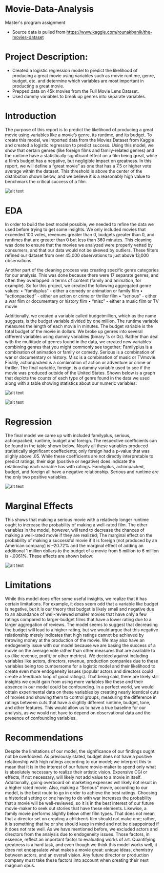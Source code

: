 # Movie-Data-Analysis
Master's program assignment 
* Source data is pulled from https://www.kaggle.com/rounakbanik/the-movies-dataset

# Project Description:
* Created a logistic regression model to predict the likelihood of producing a great movie using variables such as movie runtime, genre, budget, etc. and determine which variables are most important in producting a great movie.
* Prepped data on 45k movies from the Full Movie Lens Dataset.
* Used dummy variables to break up genres into separate variables. 

# Introduction
The purpose of this report is to predict the likelihood of producing a great movie using variables like a
movie’s genre, its runtime, and its budget. To create this model, we imported data from the Movies Dataset
from Kaggle and created a logistic regression to predict success. Using this model, we show that certain
genres (like foreign films and family-related genres) and the runtime have a statistically significant effect on
a film being great, while a film’s budget has a negative, but negligible impact on greatness.
In this report, we will define a “great movie” as one that has a 7.5 or higher vote average within the dataset.
This threshold is above the center of the distribution shown below, and we believe it is a reasonably high
value to benchmark the critical success of a film.

![alt text](https://github.com/edonnally/Movie-Data-Analysis/blob/main/Average%20Movie%20Vote%20Score.PNG)

# EDA
In order to build the best model possible, we needed to refine the data we used before trying to get some
insights. We only included movies that exceeded 100 votes, revenues greater than 0, budgets greater than 0,
and runtimes that are greater than 0 but less than 360 minutes. This cleaning was done to ensure that the
movies we analyzed were properly vetted by consumers, and that our data would not be skewed by outliers.
These filters refined our dataset from over 45,000 observations to just above 13,000 observations.

Another part of the cleaning process was creating specific genre categories for our analysis. This was done
because there were 17 separate genres, and often they overlapped in terms of content (family and animation,
for example). So for this project, we created the following aggregated genre values:
• “familyplus” - either a comedy or animation or family film
• “actionpacked” - either an action or crime or thriller film
• “serious” - either a war film or documentary or history film
• “misc” - either a music film or TV movie

Additionally, we created a variable called budgetmillion, which as the name suggests, is the budget variable
divided by one million.
The runtime variable measures the length of each movie in minutes. The budget variable is the total budget
of the movie in dollars. We broke up genres into several different variables using dummy variables (binary 1s
or 0s). Rather than deal with the multitude of genres found in the data, we created new variables combining
genres that you might commonly see together; Familyplus is a combination of animation or family or comedy.
Serious is a combination of war or documentary or history. Misc is a combination of music or TVmovie.
Finally, actionpacked is a combination of action or adventure or crime or thriller. The final variable, foreign,
is a dummy variable used to see if the movie was produced outside of the United States. Shown below is a
graph that depicts the counts of each type of genre found in the data we used along with a table showing
statistics about our numeric variables:

![alt text](https://github.com/edonnally/Movie-Data-Analysis/blob/main/Count%20of%20Movies%20by%20Genre.PNG)

![alt text](https://github.com/edonnally/Movie-Data-Analysis/blob/main/Table1.PNG)

# Regression
The final model we came up with included familyplus, serious, actionpacked, runtime, budget and foreign.
The respective coefficients can be found in the table shown below. Nearly all these variables produced
statistically significant coeffecients; only foreign had a p-value that was slighly above .05. While these
coefficients are not directly interpretable to predict ratings, their sign (positive or negative) does indicate
the relationship each variable has with ratings. Familyplus, actionpacked, budget, and foreign all have a
negative relationship. Serious and runtime are the only two positive variables.

![alt text](https://github.com/edonnally/Movie-Data-Analysis/blob/main/Coefficient%20Table.PNG)

# Marginal Effects
This shows that making a serious movie with a relatively longer runtime ought to increase the probability
of making a well-rated film. The other variables in the model, however, will tend to decrease the chances of
making a well-rated movie if they are realized; The marginal effect on the probability of making a successful
movie if it is foreign (not produced by an American company) is –20.72% and the marginal effect of adding
an additional 1 million dollars to the budget of a movie from 5 million to 6 million is -.0061%. These effects
are shown below:

![alt text](https://github.com/edonnally/Movie-Data-Analysis/blob/main/MarginalEffects.PNG)


# Limitations

While this model does offer some useful insights, we realize that it has certain limitations. For example,
it does seem odd that a variable like budget is negative, but it is our theory that budget is likely small
and negative due to an abundance of well-reviewed smaller movies that have only a few ratings compared
to larger-budget films that have a lower rating due to a larger aggregation of reviews. The model seems
to suggest that decreasing the budget will lead to a higher rating, but we would argue that this negative
relationship merely indicates that high ratings cannot be achieved by throwing money at the production of
the movie.
We may also have an endogeneity issue with our model because we are basing the success of a movie on
the average vote rather than other measures that are available to us (like revenue, profit, or other metrics).
We decided against including variables like actors, directors, revenue, production companies due to these
variables being too cumbersome for a logistic model and their likelihood to create even more endogeneity
issues (popular actors and directors could create a feedback loop of good ratings). That being said, there
are likely still insights we could gain from using more variables like these and their absence in our model
could be confounding.
In a perfect world, we would obtain experimental data on these variables by creating nearly identical cuts
of movies and showing them to control groups, measuring the difference in ratings between cuts that have
a slightly different runtime, budget, tone, and other features. This would allow us to have a true baseline
for our analysis, as we would not have to depend on observational data and the presence of confounding
variables.
# Recommendations

Despite the limitations of our model, the significance of our findings ought not be overlooked. As previously
stated, budget does not have a positive relationship with high ratings according to our model; we interpret
this to mean that it is in the interest of our future movie-maker to spend only what is absolutely necessary
to realize their artistic vision. Expensive CGI or effects, if not necessary, will likely not add value to a movie
in itself. Additionally, going overboard on marketing expenses will likely not result in a higher rated movie.
Also, making a “Serious” movie, according to our model, is the best route to go in order to achieve the best
ratings. Choosing a historical setting or one having to do with war increases the probability that a movie
will be well-reviewed, so it is in the best interest of our future movie-maker to seek out stories that have
these elements. Likewise, a family movie performs slightly below other film types. That does not mean that
a director set on creating a children’s film should not make one; rather, it is something that he or she should
keep in mind and not be disappointed if it does not rate well.
As we have mentioned before, we excluded actors and directors from the analysis due to endogeneity issues.
Those factors, in essence, reflect an important factor to evaluating works of art. Quantifying greatness is a
hard task, and even though we think this model works well, it does not encapsulate what makes a movie
great: unique ideas, chemistry between actors, and an overall vision. Any future director or production
company must take these factors into account when creating their next magnum opus.

